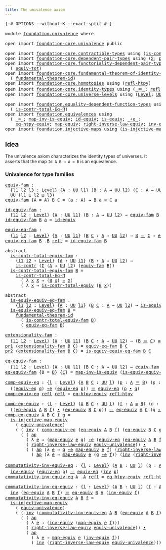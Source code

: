 ```yaml
---
title: The univalence axiom
---
```


<pre class="Agda"><a id="46" class="Symbol">{-#</a> <a id="50" class="Keyword">OPTIONS</a> <a id="58" class="Pragma">--without-K</a> <a id="70" class="Pragma">--exact-split</a> <a id="84" class="Symbol">#-}</a>

<a id="89" class="Keyword">module</a> <a id="96" href="foundation.univalence.html" class="Module">foundation.univalence</a> <a id="118" class="Keyword">where</a>

<a id="125" class="Keyword">open</a> <a id="130" class="Keyword">import</a> <a id="137" href="foundation-core.univalence.html" class="Module">foundation-core.univalence</a> <a id="164" class="Keyword">public</a>

<a id="172" class="Keyword">open</a> <a id="177" class="Keyword">import</a> <a id="184" href="foundation-core.contractible-types.html" class="Module">foundation-core.contractible-types</a> <a id="219" class="Keyword">using</a> <a id="225" class="Symbol">(</a><a id="226" href="foundation-core.contractible-types.html#1006" class="Function">is-contr</a><a id="234" class="Symbol">;</a> <a id="236" href="foundation-core.contractible-types.html#3304" class="Function">is-contr-equiv</a><a id="250" class="Symbol">)</a>
<a id="252" class="Keyword">open</a> <a id="257" class="Keyword">import</a> <a id="264" href="foundation-core.dependent-pair-types.html" class="Module">foundation-core.dependent-pair-types</a> <a id="301" class="Keyword">using</a> <a id="307" class="Symbol">(</a><a id="308" href="foundation-core.dependent-pair-types.html#515" class="Record">Σ</a><a id="309" class="Symbol">;</a> <a id="311" href="foundation-core.dependent-pair-types.html#588" class="InductiveConstructor">pair</a><a id="315" class="Symbol">;</a> <a id="317" href="foundation-core.dependent-pair-types.html#605" class="Field">pr1</a><a id="320" class="Symbol">;</a> <a id="322" href="foundation-core.dependent-pair-types.html#617" class="Field">pr2</a><a id="325" class="Symbol">)</a>
<a id="327" class="Keyword">open</a> <a id="332" class="Keyword">import</a> <a id="339" href="foundation-core.functoriality-dependent-pair-types.html" class="Module">foundation-core.functoriality-dependent-pair-types</a> <a id="390" class="Keyword">using</a>
  <a id="398" class="Symbol">(</a> <a id="400" href="foundation-core.functoriality-dependent-pair-types.html#7267" class="Function">equiv-tot</a><a id="409" class="Symbol">)</a>
<a id="411" class="Keyword">open</a> <a id="416" class="Keyword">import</a> <a id="423" href="foundation-core.fundamental-theorem-of-identity-types.html" class="Module">foundation-core.fundamental-theorem-of-identity-types</a> <a id="477" class="Keyword">using</a>
  <a id="485" class="Symbol">(</a> <a id="487" href="foundation-core.fundamental-theorem-of-identity-types.html#1894" class="Function">fundamental-theorem-id</a><a id="509" class="Symbol">)</a>
<a id="511" class="Keyword">open</a> <a id="516" class="Keyword">import</a> <a id="523" href="foundation-core.homotopies.html" class="Module">foundation-core.homotopies</a> <a id="550" class="Keyword">using</a> <a id="556" class="Symbol">(</a><a id="557" href="foundation-core.homotopies.html#741" class="Function">refl-htpy</a><a id="566" class="Symbol">)</a>
<a id="568" class="Keyword">open</a> <a id="573" class="Keyword">import</a> <a id="580" href="foundation-core.identity-types.html" class="Module">foundation-core.identity-types</a> <a id="611" class="Keyword">using</a> <a id="617" class="Symbol">(</a><a id="618" href="foundation-core.identity-types.html#1865" class="Function Operator">_＝_</a><a id="621" class="Symbol">;</a> <a id="623" href="foundation-core.identity-types.html#1820" class="InductiveConstructor">refl</a><a id="627" class="Symbol">;</a> <a id="629" href="foundation-core.identity-types.html#2425" class="Function Operator">_∙_</a><a id="632" class="Symbol">;</a> <a id="634" href="foundation-core.identity-types.html#2729" class="Function">inv</a><a id="637" class="Symbol">;</a> <a id="639" href="foundation-core.identity-types.html#4003" class="Function">ap</a><a id="641" class="Symbol">)</a>
<a id="643" class="Keyword">open</a> <a id="648" class="Keyword">import</a> <a id="655" href="foundation-core.universe-levels.html" class="Module">foundation-core.universe-levels</a> <a id="687" class="Keyword">using</a> <a id="693" class="Symbol">(</a><a id="694" href="Agda.Primitive.html#597" class="Postulate">Level</a><a id="699" class="Symbol">;</a> <a id="701" href="foundation-core.universe-levels.html#235" class="Primitive">UU</a><a id="703" class="Symbol">;</a> <a id="705" href="Agda.Primitive.html#810" class="Primitive Operator">_⊔_</a><a id="708" class="Symbol">)</a>

<a id="711" class="Keyword">open</a> <a id="716" class="Keyword">import</a> <a id="723" href="foundation.equality-dependent-function-types.html" class="Module">foundation.equality-dependent-function-types</a> <a id="768" class="Keyword">using</a>
  <a id="776" class="Symbol">(</a> <a id="778" href="foundation.equality-dependent-function-types.html#1031" class="Function">is-contr-total-Eq-Π</a><a id="797" class="Symbol">)</a>
<a id="799" class="Keyword">open</a> <a id="804" class="Keyword">import</a> <a id="811" href="foundation.equivalences.html" class="Module">foundation.equivalences</a> <a id="835" class="Keyword">using</a>
  <a id="843" class="Symbol">(</a> <a id="845" href="foundation-core.equivalences.html#1621" class="Function Operator">_≃_</a><a id="848" class="Symbol">;</a> <a id="850" href="foundation-core.equivalences.html#4187" class="Function">map-inv-is-equiv</a><a id="866" class="Symbol">;</a> <a id="868" href="foundation-core.equivalences.html#2494" class="Function">id-equiv</a><a id="876" class="Symbol">;</a> <a id="878" href="foundation-core.equivalences.html#1556" class="Function">is-equiv</a><a id="886" class="Symbol">;</a> <a id="888" href="foundation-core.equivalences.html#7869" class="Function Operator">_∘e_</a><a id="892" class="Symbol">;</a>
    <a id="898" href="foundation.equivalences.html#12642" class="Function">eq-htpy-equiv</a><a id="911" class="Symbol">;</a> <a id="913" href="foundation-core.equivalences.html#1821" class="Function">map-equiv</a><a id="922" class="Symbol">;</a> <a id="924" href="foundation.equivalences.html#14587" class="Function">right-inverse-law-equiv</a><a id="947" class="Symbol">;</a> <a id="949" href="foundation-core.equivalences.html#5721" class="Function">inv-equiv</a><a id="958" class="Symbol">)</a>
<a id="960" class="Keyword">open</a> <a id="965" class="Keyword">import</a> <a id="972" href="foundation.injective-maps.html" class="Module">foundation.injective-maps</a> <a id="998" class="Keyword">using</a> <a id="1004" class="Symbol">(</a><a id="1005" href="foundation.injective-maps.html#2997" class="Function">is-injective-map-equiv</a><a id="1027" class="Symbol">)</a>
</pre>
## Idea

The univalence axiom characterizes the identity types of universes. It asserts that the map `Id A B → A ≃ B` is an equivalence.

### Univalence for type families

<pre class="Agda"><a id="equiv-fam"></a><a id="1214" href="foundation.univalence.html#1214" class="Function">equiv-fam</a> <a id="1224" class="Symbol">:</a>
  <a id="1228" class="Symbol">{</a><a id="1229" href="foundation.univalence.html#1229" class="Bound">l1</a> <a id="1232" href="foundation.univalence.html#1232" class="Bound">l2</a> <a id="1235" href="foundation.univalence.html#1235" class="Bound">l3</a> <a id="1238" class="Symbol">:</a> <a id="1240" href="Agda.Primitive.html#597" class="Postulate">Level</a><a id="1245" class="Symbol">}</a> <a id="1247" class="Symbol">{</a><a id="1248" href="foundation.univalence.html#1248" class="Bound">A</a> <a id="1250" class="Symbol">:</a> <a id="1252" href="foundation-core.universe-levels.html#235" class="Primitive">UU</a> <a id="1255" href="foundation.univalence.html#1229" class="Bound">l1</a><a id="1257" class="Symbol">}</a> <a id="1259" class="Symbol">(</a><a id="1260" href="foundation.univalence.html#1260" class="Bound">B</a> <a id="1262" class="Symbol">:</a> <a id="1264" href="foundation.univalence.html#1248" class="Bound">A</a> <a id="1266" class="Symbol">→</a> <a id="1268" href="foundation-core.universe-levels.html#235" class="Primitive">UU</a> <a id="1271" href="foundation.univalence.html#1232" class="Bound">l2</a><a id="1273" class="Symbol">)</a> <a id="1275" class="Symbol">(</a><a id="1276" href="foundation.univalence.html#1276" class="Bound">C</a> <a id="1278" class="Symbol">:</a> <a id="1280" href="foundation.univalence.html#1248" class="Bound">A</a> <a id="1282" class="Symbol">→</a> <a id="1284" href="foundation-core.universe-levels.html#235" class="Primitive">UU</a> <a id="1287" href="foundation.univalence.html#1235" class="Bound">l3</a><a id="1289" class="Symbol">)</a> <a id="1291" class="Symbol">→</a>
  <a id="1295" href="foundation-core.universe-levels.html#235" class="Primitive">UU</a> <a id="1298" class="Symbol">(</a><a id="1299" href="foundation.univalence.html#1229" class="Bound">l1</a> <a id="1302" href="Agda.Primitive.html#810" class="Primitive Operator">⊔</a> <a id="1304" href="foundation.univalence.html#1232" class="Bound">l2</a> <a id="1307" href="Agda.Primitive.html#810" class="Primitive Operator">⊔</a> <a id="1309" href="foundation.univalence.html#1235" class="Bound">l3</a><a id="1311" class="Symbol">)</a>
<a id="1313" href="foundation.univalence.html#1214" class="Function">equiv-fam</a> <a id="1323" class="Symbol">{</a><a id="1324" class="Argument">A</a> <a id="1326" class="Symbol">=</a> <a id="1328" href="foundation.univalence.html#1328" class="Bound">A</a><a id="1329" class="Symbol">}</a> <a id="1331" href="foundation.univalence.html#1331" class="Bound">B</a> <a id="1333" href="foundation.univalence.html#1333" class="Bound">C</a> <a id="1335" class="Symbol">=</a> <a id="1337" class="Symbol">(</a><a id="1338" href="foundation.univalence.html#1338" class="Bound">a</a> <a id="1340" class="Symbol">:</a> <a id="1342" href="foundation.univalence.html#1328" class="Bound">A</a><a id="1343" class="Symbol">)</a> <a id="1345" class="Symbol">→</a> <a id="1347" href="foundation.univalence.html#1331" class="Bound">B</a> <a id="1349" href="foundation.univalence.html#1338" class="Bound">a</a> <a id="1351" href="foundation-core.equivalences.html#1621" class="Function Operator">≃</a> <a id="1353" href="foundation.univalence.html#1333" class="Bound">C</a> <a id="1355" href="foundation.univalence.html#1338" class="Bound">a</a>

<a id="id-equiv-fam"></a><a id="1358" href="foundation.univalence.html#1358" class="Function">id-equiv-fam</a> <a id="1371" class="Symbol">:</a>
  <a id="1375" class="Symbol">{</a><a id="1376" href="foundation.univalence.html#1376" class="Bound">l1</a> <a id="1379" href="foundation.univalence.html#1379" class="Bound">l2</a> <a id="1382" class="Symbol">:</a> <a id="1384" href="Agda.Primitive.html#597" class="Postulate">Level</a><a id="1389" class="Symbol">}</a> <a id="1391" class="Symbol">{</a><a id="1392" href="foundation.univalence.html#1392" class="Bound">A</a> <a id="1394" class="Symbol">:</a> <a id="1396" href="foundation-core.universe-levels.html#235" class="Primitive">UU</a> <a id="1399" href="foundation.univalence.html#1376" class="Bound">l1</a><a id="1401" class="Symbol">}</a> <a id="1403" class="Symbol">(</a><a id="1404" href="foundation.univalence.html#1404" class="Bound">B</a> <a id="1406" class="Symbol">:</a> <a id="1408" href="foundation.univalence.html#1392" class="Bound">A</a> <a id="1410" class="Symbol">→</a> <a id="1412" href="foundation-core.universe-levels.html#235" class="Primitive">UU</a> <a id="1415" href="foundation.univalence.html#1379" class="Bound">l2</a><a id="1417" class="Symbol">)</a> <a id="1419" class="Symbol">→</a> <a id="1421" href="foundation.univalence.html#1214" class="Function">equiv-fam</a> <a id="1431" href="foundation.univalence.html#1404" class="Bound">B</a> <a id="1433" href="foundation.univalence.html#1404" class="Bound">B</a>
<a id="1435" href="foundation.univalence.html#1358" class="Function">id-equiv-fam</a> <a id="1448" href="foundation.univalence.html#1448" class="Bound">B</a> <a id="1450" href="foundation.univalence.html#1450" class="Bound">a</a> <a id="1452" class="Symbol">=</a> <a id="1454" href="foundation-core.equivalences.html#2494" class="Function">id-equiv</a>

<a id="equiv-eq-fam"></a><a id="1464" href="foundation.univalence.html#1464" class="Function">equiv-eq-fam</a> <a id="1477" class="Symbol">:</a>
  <a id="1481" class="Symbol">{</a><a id="1482" href="foundation.univalence.html#1482" class="Bound">l1</a> <a id="1485" href="foundation.univalence.html#1485" class="Bound">l2</a> <a id="1488" class="Symbol">:</a> <a id="1490" href="Agda.Primitive.html#597" class="Postulate">Level</a><a id="1495" class="Symbol">}</a> <a id="1497" class="Symbol">{</a><a id="1498" href="foundation.univalence.html#1498" class="Bound">A</a> <a id="1500" class="Symbol">:</a> <a id="1502" href="foundation-core.universe-levels.html#235" class="Primitive">UU</a> <a id="1505" href="foundation.univalence.html#1482" class="Bound">l1</a><a id="1507" class="Symbol">}</a> <a id="1509" class="Symbol">(</a><a id="1510" href="foundation.univalence.html#1510" class="Bound">B</a> <a id="1512" href="foundation.univalence.html#1512" class="Bound">C</a> <a id="1514" class="Symbol">:</a> <a id="1516" href="foundation.univalence.html#1498" class="Bound">A</a> <a id="1518" class="Symbol">→</a> <a id="1520" href="foundation-core.universe-levels.html#235" class="Primitive">UU</a> <a id="1523" href="foundation.univalence.html#1485" class="Bound">l2</a><a id="1525" class="Symbol">)</a> <a id="1527" class="Symbol">→</a> <a id="1529" href="foundation.univalence.html#1510" class="Bound">B</a> <a id="1531" href="foundation-core.identity-types.html#1865" class="Function Operator">＝</a> <a id="1533" href="foundation.univalence.html#1512" class="Bound">C</a> <a id="1535" class="Symbol">→</a> <a id="1537" href="foundation.univalence.html#1214" class="Function">equiv-fam</a> <a id="1547" href="foundation.univalence.html#1510" class="Bound">B</a> <a id="1549" href="foundation.univalence.html#1512" class="Bound">C</a>
<a id="1551" href="foundation.univalence.html#1464" class="Function">equiv-eq-fam</a> <a id="1564" href="foundation.univalence.html#1564" class="Bound">B</a> <a id="1566" class="DottedPattern Symbol">.</a><a id="1567" href="foundation.univalence.html#1564" class="DottedPattern Bound">B</a> <a id="1569" href="foundation-core.identity-types.html#1820" class="InductiveConstructor">refl</a> <a id="1574" class="Symbol">=</a> <a id="1576" href="foundation.univalence.html#1358" class="Function">id-equiv-fam</a> <a id="1589" href="foundation.univalence.html#1564" class="Bound">B</a>

<a id="1592" class="Keyword">abstract</a>
  <a id="is-contr-total-equiv-fam"></a><a id="1603" href="foundation.univalence.html#1603" class="Function">is-contr-total-equiv-fam</a> <a id="1628" class="Symbol">:</a>
    <a id="1634" class="Symbol">{</a><a id="1635" href="foundation.univalence.html#1635" class="Bound">l1</a> <a id="1638" href="foundation.univalence.html#1638" class="Bound">l2</a> <a id="1641" class="Symbol">:</a> <a id="1643" href="Agda.Primitive.html#597" class="Postulate">Level</a><a id="1648" class="Symbol">}</a> <a id="1650" class="Symbol">{</a><a id="1651" href="foundation.univalence.html#1651" class="Bound">A</a> <a id="1653" class="Symbol">:</a> <a id="1655" href="foundation-core.universe-levels.html#235" class="Primitive">UU</a> <a id="1658" href="foundation.univalence.html#1635" class="Bound">l1</a><a id="1660" class="Symbol">}</a> <a id="1662" class="Symbol">(</a><a id="1663" href="foundation.univalence.html#1663" class="Bound">B</a> <a id="1665" class="Symbol">:</a> <a id="1667" href="foundation.univalence.html#1651" class="Bound">A</a> <a id="1669" class="Symbol">→</a> <a id="1671" href="foundation-core.universe-levels.html#235" class="Primitive">UU</a> <a id="1674" href="foundation.univalence.html#1638" class="Bound">l2</a><a id="1676" class="Symbol">)</a> <a id="1678" class="Symbol">→</a>
    <a id="1684" href="foundation-core.contractible-types.html#1006" class="Function">is-contr</a> <a id="1693" class="Symbol">(</a><a id="1694" href="foundation-core.dependent-pair-types.html#515" class="Record">Σ</a> <a id="1696" class="Symbol">(</a><a id="1697" href="foundation.univalence.html#1651" class="Bound">A</a> <a id="1699" class="Symbol">→</a> <a id="1701" href="foundation-core.universe-levels.html#235" class="Primitive">UU</a> <a id="1704" href="foundation.univalence.html#1638" class="Bound">l2</a><a id="1706" class="Symbol">)</a> <a id="1708" class="Symbol">(</a><a id="1709" href="foundation.univalence.html#1214" class="Function">equiv-fam</a> <a id="1719" href="foundation.univalence.html#1663" class="Bound">B</a><a id="1720" class="Symbol">))</a>
  <a id="1725" href="foundation.univalence.html#1603" class="Function">is-contr-total-equiv-fam</a> <a id="1750" href="foundation.univalence.html#1750" class="Bound">B</a> <a id="1752" class="Symbol">=</a>
    <a id="1758" href="foundation.equality-dependent-function-types.html#1031" class="Function">is-contr-total-Eq-Π</a>
      <a id="1784" class="Symbol">(</a> <a id="1786" class="Symbol">λ</a> <a id="1788" href="foundation.univalence.html#1788" class="Bound">x</a> <a id="1790" href="foundation.univalence.html#1790" class="Bound">X</a> <a id="1792" class="Symbol">→</a> <a id="1794" class="Symbol">(</a><a id="1795" href="foundation.univalence.html#1750" class="Bound">B</a> <a id="1797" href="foundation.univalence.html#1788" class="Bound">x</a><a id="1798" class="Symbol">)</a> <a id="1800" href="foundation-core.equivalences.html#1621" class="Function Operator">≃</a> <a id="1802" href="foundation.univalence.html#1790" class="Bound">X</a><a id="1803" class="Symbol">)</a>
      <a id="1811" class="Symbol">(</a> <a id="1813" class="Symbol">λ</a> <a id="1815" href="foundation.univalence.html#1815" class="Bound">x</a> <a id="1817" class="Symbol">→</a> <a id="1819" href="foundation-core.univalence.html#2381" class="Function">is-contr-total-equiv</a> <a id="1840" class="Symbol">(</a><a id="1841" href="foundation.univalence.html#1750" class="Bound">B</a> <a id="1843" href="foundation.univalence.html#1815" class="Bound">x</a><a id="1844" class="Symbol">))</a>

<a id="1848" class="Keyword">abstract</a>
  <a id="is-equiv-equiv-eq-fam"></a><a id="1859" href="foundation.univalence.html#1859" class="Function">is-equiv-equiv-eq-fam</a> <a id="1881" class="Symbol">:</a>
    <a id="1887" class="Symbol">{</a><a id="1888" href="foundation.univalence.html#1888" class="Bound">l1</a> <a id="1891" href="foundation.univalence.html#1891" class="Bound">l2</a> <a id="1894" class="Symbol">:</a> <a id="1896" href="Agda.Primitive.html#597" class="Postulate">Level</a><a id="1901" class="Symbol">}</a> <a id="1903" class="Symbol">{</a><a id="1904" href="foundation.univalence.html#1904" class="Bound">A</a> <a id="1906" class="Symbol">:</a> <a id="1908" href="foundation-core.universe-levels.html#235" class="Primitive">UU</a> <a id="1911" href="foundation.univalence.html#1888" class="Bound">l1</a><a id="1913" class="Symbol">}</a> <a id="1915" class="Symbol">(</a><a id="1916" href="foundation.univalence.html#1916" class="Bound">B</a> <a id="1918" href="foundation.univalence.html#1918" class="Bound">C</a> <a id="1920" class="Symbol">:</a> <a id="1922" href="foundation.univalence.html#1904" class="Bound">A</a> <a id="1924" class="Symbol">→</a> <a id="1926" href="foundation-core.universe-levels.html#235" class="Primitive">UU</a> <a id="1929" href="foundation.univalence.html#1891" class="Bound">l2</a><a id="1931" class="Symbol">)</a> <a id="1933" class="Symbol">→</a> <a id="1935" href="foundation-core.equivalences.html#1556" class="Function">is-equiv</a> <a id="1944" class="Symbol">(</a><a id="1945" href="foundation.univalence.html#1464" class="Function">equiv-eq-fam</a> <a id="1958" href="foundation.univalence.html#1916" class="Bound">B</a> <a id="1960" href="foundation.univalence.html#1918" class="Bound">C</a><a id="1961" class="Symbol">)</a>
  <a id="1965" href="foundation.univalence.html#1859" class="Function">is-equiv-equiv-eq-fam</a> <a id="1987" href="foundation.univalence.html#1987" class="Bound">B</a> <a id="1989" class="Symbol">=</a>
    <a id="1995" href="foundation-core.fundamental-theorem-of-identity-types.html#1894" class="Function">fundamental-theorem-id</a> 
      <a id="2025" class="Symbol">(</a> <a id="2027" href="foundation.univalence.html#1603" class="Function">is-contr-total-equiv-fam</a> <a id="2052" href="foundation.univalence.html#1987" class="Bound">B</a><a id="2053" class="Symbol">)</a>
      <a id="2061" class="Symbol">(</a> <a id="2063" href="foundation.univalence.html#1464" class="Function">equiv-eq-fam</a> <a id="2076" href="foundation.univalence.html#1987" class="Bound">B</a><a id="2077" class="Symbol">)</a>

<a id="extensionality-fam"></a><a id="2080" href="foundation.univalence.html#2080" class="Function">extensionality-fam</a> <a id="2099" class="Symbol">:</a>
  <a id="2103" class="Symbol">{</a><a id="2104" href="foundation.univalence.html#2104" class="Bound">l1</a> <a id="2107" href="foundation.univalence.html#2107" class="Bound">l2</a> <a id="2110" class="Symbol">:</a> <a id="2112" href="Agda.Primitive.html#597" class="Postulate">Level</a><a id="2117" class="Symbol">}</a> <a id="2119" class="Symbol">{</a><a id="2120" href="foundation.univalence.html#2120" class="Bound">A</a> <a id="2122" class="Symbol">:</a> <a id="2124" href="foundation-core.universe-levels.html#235" class="Primitive">UU</a> <a id="2127" href="foundation.univalence.html#2104" class="Bound">l1</a><a id="2129" class="Symbol">}</a> <a id="2131" class="Symbol">(</a><a id="2132" href="foundation.univalence.html#2132" class="Bound">B</a> <a id="2134" href="foundation.univalence.html#2134" class="Bound">C</a> <a id="2136" class="Symbol">:</a> <a id="2138" href="foundation.univalence.html#2120" class="Bound">A</a> <a id="2140" class="Symbol">→</a> <a id="2142" href="foundation-core.universe-levels.html#235" class="Primitive">UU</a> <a id="2145" href="foundation.univalence.html#2107" class="Bound">l2</a><a id="2147" class="Symbol">)</a> <a id="2149" class="Symbol">→</a> <a id="2151" class="Symbol">(</a><a id="2152" href="foundation.univalence.html#2132" class="Bound">B</a> <a id="2154" href="foundation-core.identity-types.html#1865" class="Function Operator">＝</a> <a id="2156" href="foundation.univalence.html#2134" class="Bound">C</a><a id="2157" class="Symbol">)</a> <a id="2159" href="foundation-core.equivalences.html#1621" class="Function Operator">≃</a> <a id="2161" href="foundation.univalence.html#1214" class="Function">equiv-fam</a> <a id="2171" href="foundation.univalence.html#2132" class="Bound">B</a> <a id="2173" href="foundation.univalence.html#2134" class="Bound">C</a>
<a id="2175" href="foundation-core.dependent-pair-types.html#605" class="Field">pr1</a> <a id="2179" class="Symbol">(</a><a id="2180" href="foundation.univalence.html#2080" class="Function">extensionality-fam</a> <a id="2199" href="foundation.univalence.html#2199" class="Bound">B</a> <a id="2201" href="foundation.univalence.html#2201" class="Bound">C</a><a id="2202" class="Symbol">)</a> <a id="2204" class="Symbol">=</a> <a id="2206" href="foundation.univalence.html#1464" class="Function">equiv-eq-fam</a> <a id="2219" href="foundation.univalence.html#2199" class="Bound">B</a> <a id="2221" href="foundation.univalence.html#2201" class="Bound">C</a>
<a id="2223" href="foundation-core.dependent-pair-types.html#617" class="Field">pr2</a> <a id="2227" class="Symbol">(</a><a id="2228" href="foundation.univalence.html#2080" class="Function">extensionality-fam</a> <a id="2247" href="foundation.univalence.html#2247" class="Bound">B</a> <a id="2249" href="foundation.univalence.html#2249" class="Bound">C</a><a id="2250" class="Symbol">)</a> <a id="2252" class="Symbol">=</a> <a id="2254" href="foundation.univalence.html#1859" class="Function">is-equiv-equiv-eq-fam</a> <a id="2276" href="foundation.univalence.html#2247" class="Bound">B</a> <a id="2278" href="foundation.univalence.html#2249" class="Bound">C</a>

<a id="eq-equiv-fam"></a><a id="2281" href="foundation.univalence.html#2281" class="Function">eq-equiv-fam</a> <a id="2294" class="Symbol">:</a>
  <a id="2298" class="Symbol">{</a><a id="2299" href="foundation.univalence.html#2299" class="Bound">l1</a> <a id="2302" href="foundation.univalence.html#2302" class="Bound">l2</a> <a id="2305" class="Symbol">:</a> <a id="2307" href="Agda.Primitive.html#597" class="Postulate">Level</a><a id="2312" class="Symbol">}</a> <a id="2314" class="Symbol">{</a><a id="2315" href="foundation.univalence.html#2315" class="Bound">A</a> <a id="2317" class="Symbol">:</a> <a id="2319" href="foundation-core.universe-levels.html#235" class="Primitive">UU</a> <a id="2322" href="foundation.univalence.html#2299" class="Bound">l1</a><a id="2324" class="Symbol">}</a> <a id="2326" class="Symbol">{</a><a id="2327" href="foundation.univalence.html#2327" class="Bound">B</a> <a id="2329" href="foundation.univalence.html#2329" class="Bound">C</a> <a id="2331" class="Symbol">:</a> <a id="2333" href="foundation.univalence.html#2315" class="Bound">A</a> <a id="2335" class="Symbol">→</a> <a id="2337" href="foundation-core.universe-levels.html#235" class="Primitive">UU</a> <a id="2340" href="foundation.univalence.html#2302" class="Bound">l2</a><a id="2342" class="Symbol">}</a> <a id="2344" class="Symbol">→</a> <a id="2346" href="foundation.univalence.html#1214" class="Function">equiv-fam</a> <a id="2356" href="foundation.univalence.html#2327" class="Bound">B</a> <a id="2358" href="foundation.univalence.html#2329" class="Bound">C</a> <a id="2360" class="Symbol">→</a> <a id="2362" href="foundation.univalence.html#2327" class="Bound">B</a> <a id="2364" href="foundation-core.identity-types.html#1865" class="Function Operator">＝</a> <a id="2366" href="foundation.univalence.html#2329" class="Bound">C</a>
<a id="2368" href="foundation.univalence.html#2281" class="Function">eq-equiv-fam</a> <a id="2381" class="Symbol">{</a><a id="2382" class="Argument">B</a> <a id="2384" class="Symbol">=</a> <a id="2386" href="foundation.univalence.html#2386" class="Bound">B</a><a id="2387" class="Symbol">}</a> <a id="2389" class="Symbol">{</a><a id="2390" href="foundation.univalence.html#2390" class="Bound">C</a><a id="2391" class="Symbol">}</a> <a id="2393" class="Symbol">=</a> <a id="2395" href="foundation-core.equivalences.html#4187" class="Function">map-inv-is-equiv</a> <a id="2412" class="Symbol">(</a><a id="2413" href="foundation.univalence.html#1859" class="Function">is-equiv-equiv-eq-fam</a> <a id="2435" href="foundation.univalence.html#2386" class="Bound">B</a> <a id="2437" href="foundation.univalence.html#2390" class="Bound">C</a><a id="2438" class="Symbol">)</a>
</pre>
<pre class="Agda"><a id="comp-equiv-eq"></a><a id="2453" href="foundation.univalence.html#2453" class="Function">comp-equiv-eq</a> <a id="2467" class="Symbol">:</a> <a id="2469" class="Symbol">{</a><a id="2470" href="foundation.univalence.html#2470" class="Bound">l</a> <a id="2472" class="Symbol">:</a> <a id="2474" href="Agda.Primitive.html#597" class="Postulate">Level</a><a id="2479" class="Symbol">}</a> <a id="2481" class="Symbol">{</a><a id="2482" href="foundation.univalence.html#2482" class="Bound">A</a> <a id="2484" href="foundation.univalence.html#2484" class="Bound">B</a> <a id="2486" href="foundation.univalence.html#2486" class="Bound">C</a> <a id="2488" class="Symbol">:</a> <a id="2490" href="foundation-core.universe-levels.html#235" class="Primitive">UU</a> <a id="2493" href="foundation.univalence.html#2470" class="Bound">l</a><a id="2494" class="Symbol">}</a> <a id="2496" class="Symbol">(</a><a id="2497" href="foundation.univalence.html#2497" class="Bound">p</a> <a id="2499" class="Symbol">:</a> <a id="2501" href="foundation.univalence.html#2482" class="Bound">A</a> <a id="2503" href="foundation-core.identity-types.html#1865" class="Function Operator">＝</a> <a id="2505" href="foundation.univalence.html#2484" class="Bound">B</a><a id="2506" class="Symbol">)</a> <a id="2508" class="Symbol">(</a><a id="2509" href="foundation.univalence.html#2509" class="Bound">q</a> <a id="2511" class="Symbol">:</a> <a id="2513" href="foundation.univalence.html#2484" class="Bound">B</a> <a id="2515" href="foundation-core.identity-types.html#1865" class="Function Operator">＝</a> <a id="2517" href="foundation.univalence.html#2486" class="Bound">C</a><a id="2518" class="Symbol">)</a> <a id="2520" class="Symbol">→</a>
  <a id="2524" class="Symbol">((</a><a id="2526" href="foundation-core.univalence.html#987" class="Function">equiv-eq</a> <a id="2535" href="foundation.univalence.html#2509" class="Bound">q</a><a id="2536" class="Symbol">)</a> <a id="2538" href="foundation-core.equivalences.html#7869" class="Function Operator">∘e</a> <a id="2541" class="Symbol">(</a><a id="2542" href="foundation-core.univalence.html#987" class="Function">equiv-eq</a> <a id="2551" href="foundation.univalence.html#2497" class="Bound">p</a><a id="2552" class="Symbol">))</a> <a id="2555" href="foundation-core.identity-types.html#1865" class="Function Operator">＝</a> <a id="2557" href="foundation-core.univalence.html#987" class="Function">equiv-eq</a> <a id="2566" class="Symbol">(</a><a id="2567" href="foundation.univalence.html#2497" class="Bound">p</a> <a id="2569" href="foundation-core.identity-types.html#2425" class="Function Operator">∙</a> <a id="2571" href="foundation.univalence.html#2509" class="Bound">q</a><a id="2572" class="Symbol">)</a>
<a id="2574" href="foundation.univalence.html#2453" class="Function">comp-equiv-eq</a> <a id="2588" href="foundation-core.identity-types.html#1820" class="InductiveConstructor">refl</a> <a id="2593" href="foundation-core.identity-types.html#1820" class="InductiveConstructor">refl</a> <a id="2598" class="Symbol">=</a> <a id="2600" href="foundation.equivalences.html#12642" class="Function">eq-htpy-equiv</a> <a id="2614" href="foundation-core.homotopies.html#741" class="Function">refl-htpy</a>

<a id="comp-eq-equiv"></a><a id="2625" href="foundation.univalence.html#2625" class="Function">comp-eq-equiv</a> <a id="2639" class="Symbol">:</a> <a id="2641" class="Symbol">{</a><a id="2642" href="foundation.univalence.html#2642" class="Bound">l</a> <a id="2644" class="Symbol">:</a> <a id="2646" href="Agda.Primitive.html#597" class="Postulate">Level</a><a id="2651" class="Symbol">}</a> <a id="2653" class="Symbol">(</a><a id="2654" href="foundation.univalence.html#2654" class="Bound">A</a> <a id="2656" href="foundation.univalence.html#2656" class="Bound">B</a> <a id="2658" href="foundation.univalence.html#2658" class="Bound">C</a> <a id="2660" class="Symbol">:</a> <a id="2662" href="foundation-core.universe-levels.html#235" class="Primitive">UU</a> <a id="2665" href="foundation.univalence.html#2642" class="Bound">l</a><a id="2666" class="Symbol">)</a> <a id="2668" class="Symbol">(</a><a id="2669" href="foundation.univalence.html#2669" class="Bound">f</a> <a id="2671" class="Symbol">:</a> <a id="2673" href="foundation.univalence.html#2654" class="Bound">A</a> <a id="2675" href="foundation-core.equivalences.html#1621" class="Function Operator">≃</a> <a id="2677" href="foundation.univalence.html#2656" class="Bound">B</a><a id="2678" class="Symbol">)</a> <a id="2680" class="Symbol">(</a><a id="2681" href="foundation.univalence.html#2681" class="Bound">g</a> <a id="2683" class="Symbol">:</a> <a id="2685" href="foundation.univalence.html#2656" class="Bound">B</a> <a id="2687" href="foundation-core.equivalences.html#1621" class="Function Operator">≃</a> <a id="2689" href="foundation.univalence.html#2658" class="Bound">C</a><a id="2690" class="Symbol">)</a> <a id="2692" class="Symbol">→</a>
  <a id="2696" class="Symbol">((</a><a id="2698" href="foundation-core.univalence.html#2129" class="Function">eq-equiv</a> <a id="2707" href="foundation.univalence.html#2654" class="Bound">A</a> <a id="2709" href="foundation.univalence.html#2656" class="Bound">B</a> <a id="2711" href="foundation.univalence.html#2669" class="Bound">f</a><a id="2712" class="Symbol">)</a> <a id="2714" href="foundation-core.identity-types.html#2425" class="Function Operator">∙</a> <a id="2716" class="Symbol">(</a><a id="2717" href="foundation-core.univalence.html#2129" class="Function">eq-equiv</a> <a id="2726" href="foundation.univalence.html#2656" class="Bound">B</a> <a id="2728" href="foundation.univalence.html#2658" class="Bound">C</a> <a id="2730" href="foundation.univalence.html#2681" class="Bound">g</a><a id="2731" class="Symbol">))</a> <a id="2734" href="foundation-core.identity-types.html#1865" class="Function Operator">＝</a> <a id="2736" href="foundation-core.univalence.html#2129" class="Function">eq-equiv</a> <a id="2745" href="foundation.univalence.html#2654" class="Bound">A</a> <a id="2747" href="foundation.univalence.html#2658" class="Bound">C</a> <a id="2749" class="Symbol">(</a><a id="2750" href="foundation.univalence.html#2681" class="Bound">g</a> <a id="2752" href="foundation-core.equivalences.html#7869" class="Function Operator">∘e</a> <a id="2755" href="foundation.univalence.html#2669" class="Bound">f</a><a id="2756" class="Symbol">)</a>
<a id="2758" href="foundation.univalence.html#2625" class="Function">comp-eq-equiv</a> <a id="2772" href="foundation.univalence.html#2772" class="Bound">A</a> <a id="2774" href="foundation.univalence.html#2774" class="Bound">B</a> <a id="2776" href="foundation.univalence.html#2776" class="Bound">C</a> <a id="2778" href="foundation.univalence.html#2778" class="Bound">f</a> <a id="2780" href="foundation.univalence.html#2780" class="Bound">g</a> <a id="2782" class="Symbol">=</a>
  <a id="2786" href="foundation.injective-maps.html#2997" class="Function">is-injective-map-equiv</a>
    <a id="2813" class="Symbol">(</a> <a id="2815" href="foundation-core.univalence.html#2233" class="Function">equiv-univalence</a><a id="2831" class="Symbol">)</a>
    <a id="2837" class="Symbol">(</a> <a id="2839" class="Symbol">(</a> <a id="2841" href="foundation-core.identity-types.html#2729" class="Function">inv</a> <a id="2845" class="Symbol">(</a> <a id="2847" href="foundation.univalence.html#2453" class="Function">comp-equiv-eq</a> <a id="2861" class="Symbol">(</a><a id="2862" href="foundation-core.univalence.html#2129" class="Function">eq-equiv</a> <a id="2871" href="foundation.univalence.html#2772" class="Bound">A</a> <a id="2873" href="foundation.univalence.html#2774" class="Bound">B</a> <a id="2875" href="foundation.univalence.html#2778" class="Bound">f</a><a id="2876" class="Symbol">)</a> <a id="2878" class="Symbol">(</a><a id="2879" href="foundation-core.univalence.html#2129" class="Function">eq-equiv</a> <a id="2888" href="foundation.univalence.html#2774" class="Bound">B</a> <a id="2890" href="foundation.univalence.html#2776" class="Bound">C</a> <a id="2892" href="foundation.univalence.html#2780" class="Bound">g</a><a id="2893" class="Symbol">)))</a> <a id="2897" href="foundation-core.identity-types.html#2425" class="Function Operator">∙</a>
      <a id="2905" class="Symbol">(</a> <a id="2907" class="Symbol">(</a> <a id="2909" href="foundation-core.identity-types.html#4003" class="Function">ap</a>
        <a id="2920" class="Symbol">(</a> <a id="2922" class="Symbol">λ</a> <a id="2924" href="foundation.univalence.html#2924" class="Bound">e</a> <a id="2926" class="Symbol">→</a> <a id="2928" class="Symbol">(</a><a id="2929" href="foundation-core.equivalences.html#1821" class="Function">map-equiv</a> <a id="2939" href="foundation.univalence.html#2924" class="Bound">e</a> <a id="2941" href="foundation.univalence.html#2780" class="Bound">g</a><a id="2942" class="Symbol">)</a> <a id="2944" href="foundation-core.equivalences.html#7869" class="Function Operator">∘e</a> <a id="2947" class="Symbol">(</a><a id="2948" href="foundation-core.univalence.html#987" class="Function">equiv-eq</a> <a id="2957" class="Symbol">(</a><a id="2958" href="foundation-core.univalence.html#2129" class="Function">eq-equiv</a> <a id="2967" href="foundation.univalence.html#2772" class="Bound">A</a> <a id="2969" href="foundation.univalence.html#2774" class="Bound">B</a> <a id="2971" href="foundation.univalence.html#2778" class="Bound">f</a><a id="2972" class="Symbol">)))</a>
        <a id="2984" class="Symbol">(</a> <a id="2986" href="foundation.equivalences.html#14587" class="Function">right-inverse-law-equiv</a> <a id="3010" href="foundation-core.univalence.html#2233" class="Function">equiv-univalence</a><a id="3026" class="Symbol">))</a> <a id="3029" href="foundation-core.identity-types.html#2425" class="Function Operator">∙</a>
        <a id="3039" class="Symbol">(</a> <a id="3041" class="Symbol">(</a> <a id="3043" href="foundation-core.identity-types.html#4003" class="Function">ap</a> <a id="3046" class="Symbol">(λ</a> <a id="3049" href="foundation.univalence.html#3049" class="Bound">e</a> <a id="3051" class="Symbol">→</a> <a id="3053" href="foundation.univalence.html#2780" class="Bound">g</a> <a id="3055" href="foundation-core.equivalences.html#7869" class="Function Operator">∘e</a> <a id="3058" href="foundation-core.equivalences.html#1821" class="Function">map-equiv</a> <a id="3068" href="foundation.univalence.html#3049" class="Bound">e</a> <a id="3070" href="foundation.univalence.html#2778" class="Bound">f</a><a id="3071" class="Symbol">)</a> <a id="3073" class="Symbol">(</a><a id="3074" href="foundation.equivalences.html#14587" class="Function">right-inverse-law-equiv</a> <a id="3098" href="foundation-core.univalence.html#2233" class="Function">equiv-univalence</a><a id="3114" class="Symbol">))</a> <a id="3117" href="foundation-core.identity-types.html#2425" class="Function Operator">∙</a>
          <a id="3129" class="Symbol">(</a> <a id="3131" href="foundation-core.identity-types.html#4003" class="Function">ap</a> <a id="3134" class="Symbol">(λ</a> <a id="3137" href="foundation.univalence.html#3137" class="Bound">e</a> <a id="3139" class="Symbol">→</a> <a id="3141" href="foundation-core.equivalences.html#1821" class="Function">map-equiv</a> <a id="3151" href="foundation.univalence.html#3137" class="Bound">e</a> <a id="3153" class="Symbol">(</a><a id="3154" href="foundation.univalence.html#2780" class="Bound">g</a> <a id="3156" href="foundation-core.equivalences.html#7869" class="Function Operator">∘e</a> <a id="3159" href="foundation.univalence.html#2778" class="Bound">f</a><a id="3160" class="Symbol">))</a> <a id="3163" class="Symbol">(</a><a id="3164" href="foundation-core.identity-types.html#2729" class="Function">inv</a> <a id="3168" class="Symbol">(</a><a id="3169" href="foundation.equivalences.html#14587" class="Function">right-inverse-law-equiv</a> <a id="3193" href="foundation-core.univalence.html#2233" class="Function">equiv-univalence</a><a id="3209" class="Symbol">))))))</a>

<a id="commutativity-inv-equiv-eq"></a><a id="3217" href="foundation.univalence.html#3217" class="Function">commutativity-inv-equiv-eq</a> <a id="3244" class="Symbol">:</a> <a id="3246" class="Symbol">{</a><a id="3247" href="foundation.univalence.html#3247" class="Bound">l</a> <a id="3249" class="Symbol">:</a> <a id="3251" href="Agda.Primitive.html#597" class="Postulate">Level</a><a id="3256" class="Symbol">}</a> <a id="3258" class="Symbol">(</a><a id="3259" href="foundation.univalence.html#3259" class="Bound">A</a> <a id="3261" href="foundation.univalence.html#3261" class="Bound">B</a> <a id="3263" class="Symbol">:</a> <a id="3265" href="foundation-core.universe-levels.html#235" class="Primitive">UU</a> <a id="3268" href="foundation.univalence.html#3247" class="Bound">l</a><a id="3269" class="Symbol">)</a> <a id="3271" class="Symbol">(</a><a id="3272" href="foundation.univalence.html#3272" class="Bound">p</a> <a id="3274" class="Symbol">:</a> <a id="3276" href="foundation.univalence.html#3259" class="Bound">A</a> <a id="3278" href="foundation-core.identity-types.html#1865" class="Function Operator">＝</a> <a id="3280" href="foundation.univalence.html#3261" class="Bound">B</a><a id="3281" class="Symbol">)</a> <a id="3283" class="Symbol">→</a>
  <a id="3287" href="foundation-core.equivalences.html#5721" class="Function">inv-equiv</a> <a id="3297" class="Symbol">(</a><a id="3298" href="foundation-core.univalence.html#987" class="Function">equiv-eq</a> <a id="3307" href="foundation.univalence.html#3272" class="Bound">p</a><a id="3308" class="Symbol">)</a> <a id="3310" href="foundation-core.identity-types.html#1865" class="Function Operator">＝</a> <a id="3312" href="foundation-core.univalence.html#987" class="Function">equiv-eq</a> <a id="3321" class="Symbol">(</a><a id="3322" href="foundation-core.identity-types.html#2729" class="Function">inv</a> <a id="3326" href="foundation.univalence.html#3272" class="Bound">p</a><a id="3327" class="Symbol">)</a>
<a id="3329" href="foundation.univalence.html#3217" class="Function">commutativity-inv-equiv-eq</a> <a id="3356" href="foundation.univalence.html#3356" class="Bound">A</a> <a id="3358" class="DottedPattern Symbol">.</a><a id="3359" href="foundation.univalence.html#3356" class="DottedPattern Bound">A</a> <a id="3361" href="foundation-core.identity-types.html#1820" class="InductiveConstructor">refl</a> <a id="3366" class="Symbol">=</a> <a id="3368" href="foundation.equivalences.html#12642" class="Function">eq-htpy-equiv</a> <a id="3382" href="foundation-core.homotopies.html#741" class="Function">refl-htpy</a>

<a id="commutativity-inv-eq-equiv"></a><a id="3393" href="foundation.univalence.html#3393" class="Function">commutativity-inv-eq-equiv</a> <a id="3420" class="Symbol">:</a> <a id="3422" class="Symbol">{</a><a id="3423" href="foundation.univalence.html#3423" class="Bound">l</a> <a id="3425" class="Symbol">:</a> <a id="3427" href="Agda.Primitive.html#597" class="Postulate">Level</a><a id="3432" class="Symbol">}</a> <a id="3434" class="Symbol">(</a><a id="3435" href="foundation.univalence.html#3435" class="Bound">A</a> <a id="3437" href="foundation.univalence.html#3437" class="Bound">B</a> <a id="3439" class="Symbol">:</a> <a id="3441" href="foundation-core.universe-levels.html#235" class="Primitive">UU</a> <a id="3444" href="foundation.univalence.html#3423" class="Bound">l</a><a id="3445" class="Symbol">)</a> <a id="3447" class="Symbol">(</a><a id="3448" href="foundation.univalence.html#3448" class="Bound">f</a> <a id="3450" class="Symbol">:</a> <a id="3452" href="foundation.univalence.html#3435" class="Bound">A</a> <a id="3454" href="foundation-core.equivalences.html#1621" class="Function Operator">≃</a> <a id="3456" href="foundation.univalence.html#3437" class="Bound">B</a><a id="3457" class="Symbol">)</a> <a id="3459" class="Symbol">→</a>
  <a id="3463" href="foundation-core.identity-types.html#2729" class="Function">inv</a> <a id="3467" class="Symbol">(</a><a id="3468" href="foundation-core.univalence.html#2129" class="Function">eq-equiv</a> <a id="3477" href="foundation.univalence.html#3435" class="Bound">A</a> <a id="3479" href="foundation.univalence.html#3437" class="Bound">B</a> <a id="3481" href="foundation.univalence.html#3448" class="Bound">f</a><a id="3482" class="Symbol">)</a> <a id="3484" href="foundation-core.identity-types.html#1865" class="Function Operator">＝</a> <a id="3486" href="foundation-core.univalence.html#2129" class="Function">eq-equiv</a> <a id="3495" href="foundation.univalence.html#3437" class="Bound">B</a> <a id="3497" href="foundation.univalence.html#3435" class="Bound">A</a> <a id="3499" class="Symbol">(</a><a id="3500" href="foundation-core.equivalences.html#5721" class="Function">inv-equiv</a> <a id="3510" href="foundation.univalence.html#3448" class="Bound">f</a><a id="3511" class="Symbol">)</a>
<a id="3513" href="foundation.univalence.html#3393" class="Function">commutativity-inv-eq-equiv</a> <a id="3540" href="foundation.univalence.html#3540" class="Bound">A</a> <a id="3542" href="foundation.univalence.html#3542" class="Bound">B</a> <a id="3544" href="foundation.univalence.html#3544" class="Bound">f</a> <a id="3546" class="Symbol">=</a>
  <a id="3550" href="foundation.injective-maps.html#2997" class="Function">is-injective-map-equiv</a>
    <a id="3577" class="Symbol">(</a> <a id="3579" href="foundation-core.univalence.html#2233" class="Function">equiv-univalence</a><a id="3595" class="Symbol">)</a>
    <a id="3601" class="Symbol">(</a> <a id="3603" class="Symbol">(</a> <a id="3605" href="foundation-core.identity-types.html#2729" class="Function">inv</a> <a id="3609" class="Symbol">(</a><a id="3610" href="foundation.univalence.html#3217" class="Function">commutativity-inv-equiv-eq</a> <a id="3637" href="foundation.univalence.html#3540" class="Bound">A</a> <a id="3639" href="foundation.univalence.html#3542" class="Bound">B</a> <a id="3641" class="Symbol">(</a><a id="3642" href="foundation-core.univalence.html#2129" class="Function">eq-equiv</a> <a id="3651" href="foundation.univalence.html#3540" class="Bound">A</a> <a id="3653" href="foundation.univalence.html#3542" class="Bound">B</a> <a id="3655" href="foundation.univalence.html#3544" class="Bound">f</a><a id="3656" class="Symbol">)))</a> <a id="3660" href="foundation-core.identity-types.html#2425" class="Function Operator">∙</a>
      <a id="3668" class="Symbol">(</a> <a id="3670" class="Symbol">(</a> <a id="3672" href="foundation-core.identity-types.html#4003" class="Function">ap</a>
        <a id="3683" class="Symbol">(</a> <a id="3685" class="Symbol">λ</a> <a id="3687" href="foundation.univalence.html#3687" class="Bound">e</a> <a id="3689" class="Symbol">→</a> <a id="3691" class="Symbol">(</a><a id="3692" href="foundation-core.equivalences.html#5721" class="Function">inv-equiv</a> <a id="3702" class="Symbol">(</a><a id="3703" href="foundation-core.equivalences.html#1821" class="Function">map-equiv</a> <a id="3713" href="foundation.univalence.html#3687" class="Bound">e</a> <a id="3715" href="foundation.univalence.html#3544" class="Bound">f</a><a id="3716" class="Symbol">)))</a>
        <a id="3728" class="Symbol">(</a> <a id="3730" href="foundation.equivalences.html#14587" class="Function">right-inverse-law-equiv</a> <a id="3754" href="foundation-core.univalence.html#2233" class="Function">equiv-univalence</a><a id="3770" class="Symbol">))</a> <a id="3773" href="foundation-core.identity-types.html#2425" class="Function Operator">∙</a>
        <a id="3783" class="Symbol">(</a> <a id="3785" href="foundation-core.identity-types.html#4003" class="Function">ap</a>
          <a id="3798" class="Symbol">(</a> <a id="3800" class="Symbol">λ</a> <a id="3802" href="foundation.univalence.html#3802" class="Bound">e</a> <a id="3804" class="Symbol">→</a> <a id="3806" href="foundation-core.equivalences.html#1821" class="Function">map-equiv</a> <a id="3816" href="foundation.univalence.html#3802" class="Bound">e</a> <a id="3818" class="Symbol">(</a><a id="3819" href="foundation-core.equivalences.html#5721" class="Function">inv-equiv</a> <a id="3829" href="foundation.univalence.html#3544" class="Bound">f</a><a id="3830" class="Symbol">))</a>
          <a id="3843" class="Symbol">(</a> <a id="3845" href="foundation-core.identity-types.html#2729" class="Function">inv</a> <a id="3849" class="Symbol">(</a><a id="3850" href="foundation.equivalences.html#14587" class="Function">right-inverse-law-equiv</a> <a id="3874" href="foundation-core.univalence.html#2233" class="Function">equiv-univalence</a><a id="3890" class="Symbol">)))))</a>
</pre>